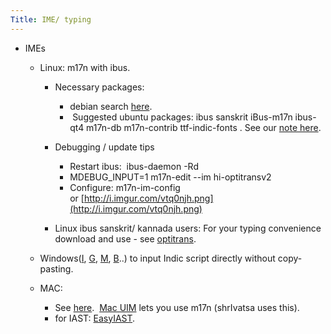 ```yaml
---
Title: IME/ typing
---
```

- IMEs

    - Linux: m17n with ibus.
    
        - Necessary packages:
        
            *   debian search [here](https://packages.debian.org/search?searchon=names&keywords=m17n).
            *    Suggested ubuntu packages: ibus sanskrit iBus-m17n ibus-qt4 m17n-db m17n-contrib ttf-indic-fonts . See our [note here](https://sites.google.com/site/sanskritcode/optitrans).
    
        - Debugging / update tips
        
            - Restart ibus:  ibus-daemon -Rd
            - MDEBUG_INPUT=1 m17n-edit --im hi-optitransv2
            - Configure: m17n-im-config or [http://i.imgur.com/vtq0njh.png](http://i.imgur.com/vtq0njh.png)

        - Linux ibus sanskrit/ kannada users: For your typing convenience download and use - see [optitrans](https://sites.google.com/site/sanskritcode/optitrans).

    - Windows([I](http://en.wikipedia.org/wiki/Intelligent_Input_Bus), [G](http://www.google.com/ime/transliteration/), [M](http://specials.msn.co.in/ilit/WebEmbed.aspx?language=Kannada), [B](https://sites.google.com/site/bhashaime/)..) to input Indic script directly without copy-pasting.

    - MAC:  
        
        - See [here](http://www.hpnadig.net/blog/typing-kannada-mac-uim-and-m17n-mac-os-x).  [Mac UIM](http://code.google.com/p/macuim/) lets you use m17n (shrIvatsa uses this).
        - for IAST: [EasyIAST](https://shreevatsa.wordpress.com/2013/01/22/a-better-keyboard-layout-for-typing-iast-on-mac-os-x-based-on-easyunicode/).

